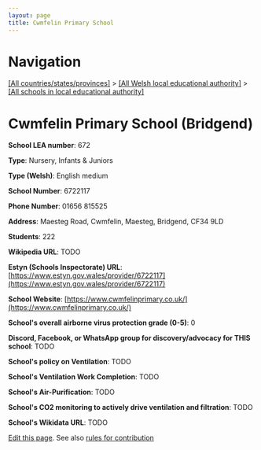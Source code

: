 ```yaml
---
layout: page
title: Cwmfelin Primary School
---
```

# Navigation

[[All countries/states/provinces]](../../..) > [[All Welsh local educational authority]](../..) > [[All schools in local educational authority]](..)

# Cwmfelin Primary School (Bridgend)

**School LEA number**: 672

**Type**: Nursery, Infants & Juniors

**Type (Welsh)**: English medium

**School Number**: 6722117

**Phone Number**: 01656 815525

**Address**: Maesteg Road, Cwmfelin, Maesteg, Bridgend, CF34 9LD

**Students**: 222

**Wikipedia URL**: TODO

**Estyn (Schools Inspectorate) URL**: [https://www.estyn.gov.wales/provider/6722117](https://www.estyn.gov.wales/provider/6722117)

**School Website**: [https://www.cwmfelinprimary.co.uk/](https://www.cwmfelinprimary.co.uk/)

**School's overall airborne virus protection grade (0-5)**: 0

**Discord, Facebook, or WhatsApp group for discovery/advocacy for THIS school**: TODO

**School's policy on Ventilation**: TODO

**School's Ventilation Work Completion**: TODO

**School's Air-Purification**: TODO

**School's CO2 monitoring to actively drive ventilation and filtration**: TODO

**School's Wikidata URL**: TODO




[Edit this page](https://github.com/VentilationProject/Wales/edit/prif/./Bridgend/Cwmfelin_Primary_School.md). See also [rules for contribution](../../../contribution-rules/)